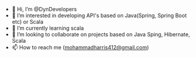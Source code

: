 - 👋 Hi, I’m @DynDevelopers
- 👀 I’m interested in developing API's based on Java(Spring, Spring Boot etc) or Scala
- 🌱 I’m currently learning scala
- 💞️ I’m looking to collaborate on projects based on Java Sping, Hibernate, Scala
- 📫 How to reach me (mohammadharris412@gmail.com)

<!---
DynDevelopers/DynDevelopers is a ✨ special ✨ repository because its `README.md` (this file) appears on your GitHub profile.
You can click the Preview link to take a look at your changes.
--->
